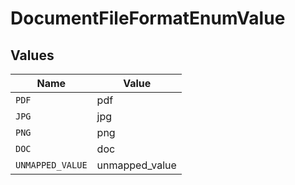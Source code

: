 # DocumentFileFormatEnumValue


## Values

| Name             | Value            |
| ---------------- | ---------------- |
| `PDF`            | pdf              |
| `JPG`            | jpg              |
| `PNG`            | png              |
| `DOC`            | doc              |
| `UNMAPPED_VALUE` | unmapped_value   |